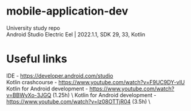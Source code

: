 # mobile-application-dev
University study repo\
Android Studio Electric Eel | 2022.1.1, SDK 29, 33, Kotlin
# Useful links
IDE - https://developer.android.com/studio \
Kotlin crashcourse - https://www.youtube.com/watch?v=F9UC9DY-vIU \
Kotlin for Android development - https://www.youtube.com/watch?v=BBWyXo-3JGQ (1.25h) \ 
Kotlin for Android development - https://www.youtube.com/watch?v=Iz08OTTjR04 (3.5h) \
